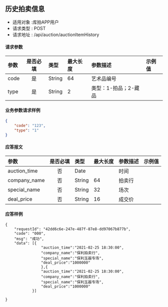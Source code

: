 ## 历史拍卖信息

* 适用对象 :库拍APP用户
* 请求类型 : POST
* 请求地址 : /api/auction/auctionItemHistory


#### 请求参数
| 参数 | 是否必填 | 类型 | 最大长度 | 参数描述 | 示例值 |
|:----|:-------:|:-----|:-------|:--------|:------|
| code |    是    | String | 64       | 艺术品编号           |  |
| type | 是 | String | 2 | 类型：1-拍品；2-藏品 | |


#### 业务参数请求样例
```json
{
    "code": "123",
    "type": "1"
}
```

#### 应答报文

| 参数         | 是否必填 | 类型   | 最大长度 | 参数描述 | 示例值 |
| :----------- | :------: | :----- | :------- | :------- | :----- |
| auction_time |    否    | Date   |          | 时间     |        |
| company_name |    否    | String | 64       | 拍卖行   |        |
| special_name |    否    | String | 32       | 场次     |        |
| deal_price   |    否    | String | 16       | 成交价   |        |


#### 应答样例

```
{
    "requestId": "42dd6c6e-247e-487f-87e8-dd97067b877b",	
    "code": "000",
	"msg": "成功",
	"data": [{
                "auction_time":"2021-02-25 18:30:00",
                "company_name":"保利拍卖行",
                "special_name":"保利玉器专场",
                "deal_price":"1000000"
                },{
                "auction_time":"2021-02-25 18:30:00",
                "company_name":"保利拍卖行",
                "special_name":"保利玉器专场",
                "deal_price":"1000000"
    		}]
    
}
```

